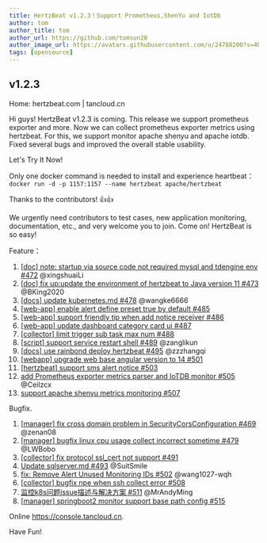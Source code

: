 ```yaml
---
title: HertzBeat v1.2.3！Support Prometheus,ShenYu and IotDb    
author: tom  
author_title: tom   
author_url: https://github.com/tomsun28  
author_image_url: https://avatars.githubusercontent.com/u/24788200?s=400&v=4  
tags: [opensource]
---
```


## v1.2.3

Home: hertzbeat.com | tancloud.cn

Hi guys! HertzBeat v1.2.3 is coming. This release we support prometheus exporter and more. Now we can collect prometheus exporter metrics using hertzbeat. For this, we support monitor apache shenyu and apache iotdb. Fixed several bugs and improved the overall stable usability.

Let's Try It Now!

Only one docker command is needed to install and experience heartbeat：
`docker run -d -p 1157:1157 --name hertzbeat apache/hertzbeat`

Thanks to the contributors! 👍👍

We urgently need contributors to test cases, new application monitoring, documentation, etc., and very welcome you to join. Come on! HertzBeat is so easy!

Feature：

1. [[doc] note: startup via source code not required mysql and tdengine env #472](https://github.com/apache/hertzbeat/pull/472) @xingshuaiLi
2. [[doc] fix up:update the environment of hertzbeat to Java version 11 #473](https://github.com/apache/hertzbeat/pull/473) @BKing2020
3. [[docs] update kubernetes.md #478](https://github.com/apache/hertzbeat/pull/478) @wangke6666
4. [[web-app] enable alert define preset true by default #485](https://github.com/apache/hertzbeat/pull/485)
5. [[web-app] support friendly tip when add notice receiver #486](https://github.com/apache/hertzbeat/pull/486)
6. [[web-app] update dashboard category card ui #487](https://github.com/apache/hertzbeat/pull/487)
7. [[collector] limit trigger sub task max num #488](https://github.com/apache/hertzbeat/pull/488)
8. [[script] support service restart shell #489](https://github.com/apache/hertzbeat/pull/489) @zanglikun
9. [[docs] use rainbond deploy hertzbeat #495](https://github.com/apache/hertzbeat/pull/495) @zzzhangqi
10. [[webapp] upgrade web base angular version to 14 #501](https://github.com/apache/hertzbeat/pull/501)
11. [[hertzbeat] support sms alert notice #503](https://github.com/apache/hertzbeat/pull/503)
12. [add Prometheus exporter metrics parser and IoTDB monitor #505](https://github.com/apache/hertzbeat/pull/505) @Ceilzcx
13. [support apache shenyu metrics monitoring #507](https://github.com/apache/hertzbeat/pull/507)

Bugfix.

1. [[manager] fix cross domain problem in SecurityCorsConfiguration #469](https://github.com/apache/hertzbeat/pull/469)  @zenan08
2. [[manager] bugfix linux cpu usage collect incorrect sometime #479](https://github.com/apache/hertzbeat/pull/479) @LWBobo
3. [[collector] fix protocol ssl_cert not support #491](https://github.com/apache/hertzbeat/pull/491)
4. [Update sqlserver.md #493](https://github.com/apache/hertzbeat/pull/493) @SuitSmile
5. [fix: Remove Alert Unused Monitoring IDs #502](https://github.com/apache/hertzbeat/pull/502) @wang1027-wqh
6. [[collector] bugfix npe when ssh collect error #508](https://github.com/apache/hertzbeat/pull/508)
7. [监控k8s问题issue描述与解决方案 #511](https://github.com/apache/hertzbeat/pull/511) @MrAndyMing
8. [[manager] springboot2 monitor support base path config #515](https://github.com/apache/hertzbeat/pull/515)

Online <https://console.tancloud.cn>.

Have Fun!

